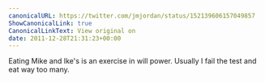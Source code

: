 ```yaml
---
canonicalURL: https://twitter.com/jmjordan/status/152139606157049857
ShowCanonicalLink: true
CanonicalLinkText: View original on
date: 2011-12-28T21:31:23+00:00
---
```

Eating Mike and Ike's is an exercise in will power. Usually I fail the test and eat way too many.